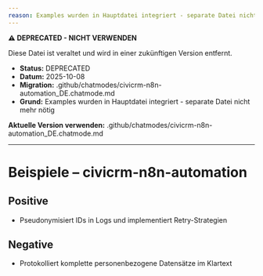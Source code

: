 ```yaml
---
reason: Examples wurden in Hauptdatei integriert - separate Datei nicht mehr nötig
---
```


**⚠️ DEPRECATED - NICHT VERWENDEN**

Diese Datei ist veraltet und wird in einer zukünftigen Version entfernt.

- **Status:** DEPRECATED
- **Datum:** 2025-10-08
- **Migration:** .github/chatmodes/civicrm-n8n-automation_DE.chatmode.md
- **Grund:** Examples wurden in Hauptdatei integriert - separate Datei nicht mehr nötig

**Aktuelle Version verwenden:** .github/chatmodes/civicrm-n8n-automation_DE.chatmode.md

---

# Beispiele – civicrm-n8n-automation

## Positive
- Pseudonymisiert IDs in Logs und implementiert Retry-Strategien

## Negative
- Protokolliert komplette personenbezogene Datensätze im Klartext

